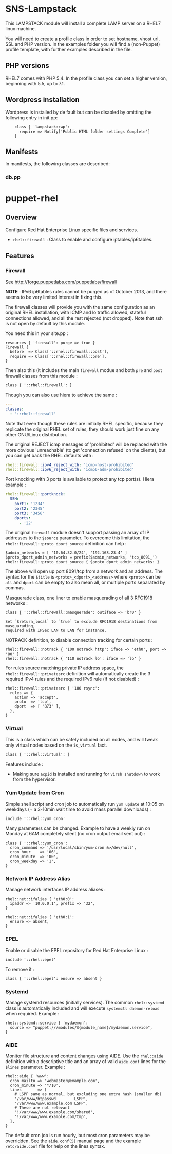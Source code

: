 # SNS-Lampstack

This LAMPSTACK module will install a complete LAMP server on a RHEL7 linux machine.

You will need to create a profile class in order to set hostname, vhost url, SSL
and PHP version. In the examples folder you will find a (non-Puppet) profile template, with further examples described in the file.

## PHP versions

RHEL7 comes with PHP 5.4. In the profile class you can set a higher version, beginning with 5.5, up to 7.1.

## Wordpress installation

Wordpress is installed by de fault but can be disabled by omitting the following entry in init.pp:


````# Optional provisioning of a Wordpress bundle
    class { 'lampstack::wp':
      require => Notify['Public HTML folder settings Complete']
    }
````

## Manifests

In manifests, the following classes are described:

### db.pp


# puppet-rhel

## Overview

Configure Red Hat Enterprise Linux specific files and services.

* `rhel::firewall` : Class to enable and configure iptables/ip6tables.

## Features

### Firewall

See http://forge.puppetlabs.com/puppetlabs/firewall

**NOTE** : IPv6 ip6tables rules cannot be purged as of October 2013, and there
seems to be very limited interest in fixing this.

The firewall classes will provide you with the same configuration as an
original RHEL installation, with ICMP and lo traffic allowed, stateful
connections allowed, and all the rest rejected (not dropped). Note that ssh
is not open by default by this module.

You need this in your site.pp :

```puppet
resources { 'firewall': purge => true }
Firewall {
  before  => Class['::rhel::firewall::post'],
  require => Class['::rhel::firewall::pre'],
}
```

Then also this (it includes the main `firewall` modue and both `pre` and `post`
firewall classes from this module :

```puppet
class { '::rhel::firewall': }
```

Though you can also use hiera to achieve the same :

```yaml
---
classes:
  - '::rhel::firewall'
```

Note that even though these rules are initially RHEL specific, because they
replicate the original RHEL set of rules, they should work just fine on any
other GNU/Linux distribution.

The original REJECT icmp messages of 'prohibited' will be replaced with the
more obvious 'unreachable' (to get 'connection refused' on the clients), but
you can get back the RHEL defaults with :

```yaml
rhel::firewall::ipv4_reject_with: 'icmp-host-prohibited'
rhel::firewall::ipv6_reject_with: 'icmp6-adm-prohibited'
```

Port knocking with 3 ports is available to protect any tcp port(s).
Hiera example :

```yaml
rhel::firewall::portknock:
  SSH:
    port1: '1234'
    port2: '2345'
    port3: '3456'
    dports:
      - '22'
```

The original `firewall` module doesn't support passing an array of IP addresses
to the `$source` parameter. To overcome this limitation, the
`rhel::firewall::proto_dport_source` definition can help :

```puppet
$admin_networks = [ '10.64.32.0/24', '192.168.23.4' ]
$proto_dport_admin_networks = prefix($admin_networks, 'tcp_8091_')
rhel::firewall::proto_dport_source { $proto_dport_admin_networks: }
```

The above will open up port 8091/tcp from a network and an address. The syntax
for the `$title` is `<proto>_<dport>_<address>` where `<proto>` can be `all`
and `dport` can be empty to also mean all, or multiple ports separated by
commas.

Masquerade class, one liner to enable masquerading of all 3 RFC1918 networks :

```puppet
class { '::rhel::firewall::masquerade': outiface => 'br0' }

Set `$return_local` to `true` to exclude RFC1918 destinations from masquarading,
required with IPSec LAN to LAN for instance.

```

NOTRACK definition, to disable connection tracking for certain ports :

```
rhel::firewall::notrack { '100 notrack http': iface => 'eth0', port => '80' }
rhel::firewall::notrack { '110 notrack lo': iface => 'lo' }
```

For rules source matching private IP address space, the
`rhel::firewall::privatesrc` definition will automatically create the 3
required IPv4 rules and the required IPv6 rule (if not disabled) :

```
rhel::firewall::privatesrc { '100 rsync':
  rules => {
    action => 'accept',
    proto  => 'tcp',
    dport  => [ '873' ],
  },
}
```

### Virtual

This is a class which can be safely included on all nodes, and will tweak only
virtual nodes based on the `is_virtual` fact.

```puppet
class { '::rhel::virtual': }
```

Features include :
* Making sure `acpid` is installed and running for `virsh shutdown` to work from the
  hypervisor.

### Yum Update from Cron

Simple shell script and cron job to automatically run `yum update` at 10:05 on
weekdays (+ a 3-10min wait time to avoid mass parallel downloads) :

```puppet
include '::rhel::yum_cron'
```

Many parameters can be changed. Example to have a weekly run on Monday at 6AM
completely silent (no cron output email sent out) :

```puppet
class { '::rhel::yum_cron':
  cron_command => '/usr/local/sbin/yum-cron &>/dev/null',
  cron_hour    => '06',
  cron_minute  => '00',
  cron_weekday => '1',
}
```

### Network IP Address Alias

Manage network interfaces IP address aliases :

```puppet
rhel::net::ifalias { 'eth0:0':
  ipaddr => '10.0.0.1', prefix => '32',
}
```

```puppet
rhel::net::ifalias { 'eth0:1':
  ensure => absent,
}
```

### EPEL

Enable or disable the EPEL repository for Red Hat Enterprise Linux :

```puppet
include '::rhel::epel'
```

To remove it :
```puppet
class { '::rhel::epel': ensure => absent }
```

### Systemd

Manage systemd resources (initially services). The common `rhel::systemd` class
is automatically included and will execute `systemctl daemon-reload` when
required. Example :

```puppet
rhel::systemd::service { 'mydaemon':
  source => "puppet:///modules/${module_name}/mydaemon.service",
}
```

### AIDE

Monitor file structure and content changes using AIDE. Use the `rhel::aide`
definition with a descriptive title and an array of valid `aide.conf` lines
for the `$lines` parameter. Example :

```puppet
rhel::aide { 'www':
  cron_mailto => 'webmaster@example.com',
  cron_minute => '*/10',
  lines       => [
    # LSPP same as normal, but excluding one extra hash (smaller db)
    '/var/www/htpasswd        LSPP',
    '/var/www/www.example.com LSPP',
    # These are not relevant
    '!/var/www/www.example.com/shared',
    '!/var/www/www.example.com/tmp',
  ],
}
```

The default cron job is run hourly, but most cron parameters may be overridden.
See the `aide.conf(5)` manual page and the example `/etc/aide.conf` file for
help on the lines syntax.

